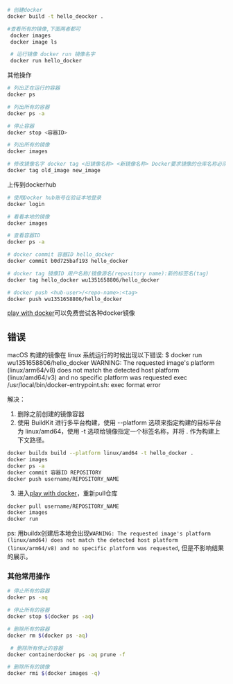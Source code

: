 
 ```bash
 # 创建docker
 docker build -t hello_deocker . 
 ```

```bash
#查看所有的镜像,下面两者都可
 docker images
 docker image ls

 # 运行镜像 docker run 镜像名字
 docker run hello_docker
 ```

 其他操作
 ```bash
 # 列出正在运行的容器
 docker ps

 # 列出所有的容器
docker ps -a

# 停止容器
docker stop <容器ID>

# 列出所有的镜像
docker images

# 修改镜像名字 docker tag <旧镜像名称> <新镜像名称> Docker要求镜像的仓库名称必须是小写字母格式
docker tag old_image new_image
 ```

上传到dockerhub

```bash
# 使用Docker hub账号在验证本地登录
docker login

# 看看本地的镜像
docker images

# 查看容器ID
docker ps -a

# docker commit 容器ID hello_docker
docker commit b0d725baf193 hello_docker

# docker tag 镜像ID 用户名称/镜像源名(repository name):新的标签名(tag)
docker tag hello_docker wu1351658806/hello_docker 

# docker push <hub-user>/<repo-name>:<tag>
docker push wu1351658806/hello_docker
```

[play with docker](https://labs.play-with-docker.com/)可以免费尝试各种docker镜像


## 错误
macOS 构建的镜像在 linux 系统运行的时候出现以下错误:
        $ docker run wu1351658806/hello_docker
        WARNING: The requested image's platform (linux/arm64/v8) does not match the detected host platform (linux/amd64/v3) and no specific platform was requested
        exec /usr/local/bin/docker-entrypoint.sh: exec format error

解决：
1. 删除之前创建的镜像容器
2. 使用 BuildKit 进行多平台构建，使用 --platform 选项来指定构建的目标平台为 linux/amd64，使用 -t 选项给镜像指定一个标签名称，并将 . 作为构建上下文路径。
```bash
docker buildx build --platform linux/amd64 -t hello_docker .
docker images
docker ps -a
docker commit 容器ID REPOSITORY
docker push username/REPOSITORY_NAME 
```
3. 进入[play with docker](https://labs.play-with-docker.com/)，重新pull仓库
```bash
docker pull username/REPOSITORY_NAME 
docker images
docker run
```
ps: 用buildx创建后本地会出现`WARNING: The requested image's platform (linux/amd64) does not match the detected host platform (linux/arm64/v8) and no specific platform was requested`, 但是不影响结果的展示。

### 其他常用操作
```bash
# 停止所有的容器
docker ps -aq

# 停止所有的容器
docker stop $(docker ps -aq)

# 删除所有的容器
docker rm $(docker ps -aq)

 # 删除所有停止的容器
docker containerdocker ps -aq prune -f

# 删除所有的镜像
docker rmi $(docker images -q)
```